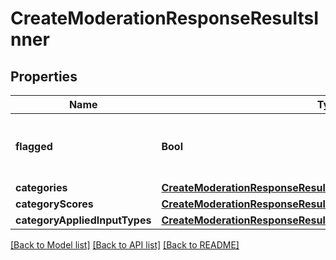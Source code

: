 # CreateModerationResponseResultsInner

## Properties
Name | Type | Description | Notes
------------ | ------------- | ------------- | -------------
**flagged** | **Bool** | Whether any of the below categories are flagged. | 
**categories** | [**CreateModerationResponseResultsInnerCategories**](CreateModerationResponseResultsInnerCategories.md) |  | 
**categoryScores** | [**CreateModerationResponseResultsInnerCategoryScores**](CreateModerationResponseResultsInnerCategoryScores.md) |  | 
**categoryAppliedInputTypes** | [**CreateModerationResponseResultsInnerCategoryAppliedInputTypes**](CreateModerationResponseResultsInnerCategoryAppliedInputTypes.md) |  | 

[[Back to Model list]](../README.md#documentation-for-models) [[Back to API list]](../README.md#documentation-for-api-endpoints) [[Back to README]](../README.md)


